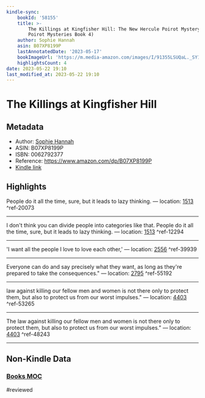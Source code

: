 ```yaml
---
kindle-sync:
    bookId: '58155'
    title: >-
        The Killings at Kingfisher Hill: The New Hercule Poirot Mystery (Hercule
        Poirot Mysteries Book 4)
    author: Sophie Hannah
    asin: B07XP8199P
    lastAnnotatedDate: '2023-05-17'
    bookImageUrl: 'https://m.media-amazon.com/images/I/91355LSUQaL._SY160.jpg'
    highlightsCount: 4
date: 2023-05-22 19:10
last_modified_at: 2023-05-22 19:10
---
```


# The Killings at Kingfisher Hill

## Metadata

-   Author: [Sophie Hannah](https://www.amazon.comundefined)
-   ASIN: B07XP8199P
-   ISBN: 0062792377
-   Reference: https://www.amazon.com/dp/B07XP8199P
-   [Kindle link](kindle://book?action=open&asin=B07XP8199P)

## Highlights

People do it all the time, sure, but it leads to lazy thinking. — location: [1513](kindle://book?action=open&asin=B07XP8199P&location=1513) ^ref-20073

---

I don't think you can divide people into categories like that. People do it all the time, sure, but it leads to lazy thinking. — location: [1513](kindle://book?action=open&asin=B07XP8199P&location=1513) ^ref-12294

---

'I want all the people I love to love each other,' — location: [2556](kindle://book?action=open&asin=B07XP8199P&location=2556) ^ref-39939

---

Everyone can do and say precisely what they want, as long as they're prepared to take the consequences." — location: [2795](kindle://book?action=open&asin=B07XP8199P&location=2795) ^ref-55192

---

law against killing our fellow men and women is not there only to protect them, but also to protect us from our worst impulses." — location: [4403](kindle://book?action=open&asin=B07XP8199P&location=4403) ^ref-53265

---

The law against killing our fellow men and women is not there only to protect them, but also to protect us from our worst impulses." — location: [4403](kindle://book?action=open&asin=B07XP8199P&location=4403) ^ref-48243

---
## Non-Kindle Data

### [Books MOC](Books%20MOC.md)
#reviewed